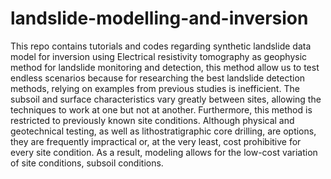 # landslide-modelling-and-inversion
This repo contains tutorials and codes regarding synthetic landslide data model for inversion using Electrical resistivity tomography as geophysic method for landslide monitoring and detection, this method allow us to test endless scenarios because for researching the best landslide detection methods, relying on examples from previous studies is inefficient. The subsoil and surface characteristics vary greatly between sites, allowing the techniques to work at one but not at another. Furthermore, this method is restricted to previously known site conditions. Although physical and geotechnical testing, as well as lithostratigraphic core drilling, are options, they are frequently impractical or, at the very least, cost prohibitive for every site condition. As a result, modeling allows for the low-cost variation of site conditions, subsoil conditions.
